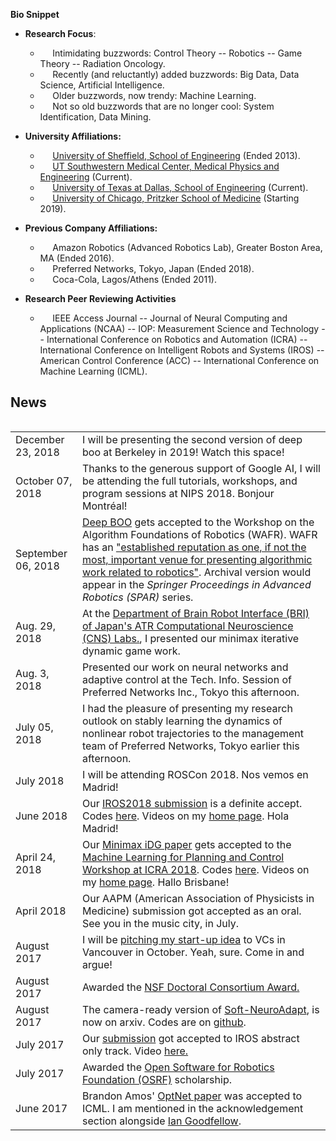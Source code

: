 
**Bio Snippet**
  <!-- - &nbsp; &nbsp;&nbsp; Fifth year Ph.D. candidate. -->

+ **Research Focus**:
  - &nbsp; &nbsp;&nbsp; Intimidating buzzwords: Control Theory -- Robotics -- Game Theory -- Radiation Oncology.
  - &nbsp; &nbsp;&nbsp; Recently (and reluctantly) added buzzwords: Big Data, Data Science, Artificial Intelligence.
  - &nbsp; &nbsp;&nbsp; Older buzzwords,  now trendy: Machine Learning.
  - &nbsp; &nbsp;&nbsp; Not so old buzzwords that are no longer cool: System Identification, Data Mining.

+ **University Affiliations:**
  - &nbsp; &nbsp;&nbsp;  [University of Sheffield, School of Engineering](https://www.sheffield.ac.uk/acse) (Ended 2013).
  - &nbsp; &nbsp;&nbsp;  [UT Southwestern Medical Center, Medical Physics and Engineering](https://www.utsouthwestern.edu/labs/maia/about/meet-our-team.html) (Current).
  - &nbsp; &nbsp;&nbsp; [University of Texas at Dallas, School of Engineering](https://ecs.utdallas.edu/~opo140030/) (Current).
  - &nbsp; &nbsp;&nbsp; [University of Chicago, Pritzker School of Medicine](https://pritzker.uchicago.edu/) (Starting 2019).

+ **Previous Company Affiliations:**
  -  &nbsp; &nbsp;&nbsp; Amazon Robotics (Advanced Robotics Lab), Greater Boston Area, MA (Ended 2016).
  - &nbsp; &nbsp;&nbsp; Preferred Networks, Tokyo, Japan (Ended 2018).
  - &nbsp; &nbsp;&nbsp; Coca-Cola, Lagos/Athens (Ended 2011).

+ **Research Peer Reviewing Activities**
  -  &nbsp; &nbsp;&nbsp; IEEE Access Journal -- Journal of Neural Computing and Applications (NCAA) -- IOP: Measurement Science and Technology -- International Conference on Robotics and Automation (ICRA) -- International Conference on Intelligent Robots and Systems (IROS) -- American Control Conference (ACC) -- International Conference on Machine Learning (ICML).

## <i class="fa fa-chevron-right"></i> News

<table class="table table-hover">
<table class="table table-hover">

<tr>
  <td class='col-md-3'>December 23, 2018</td>
  <td>
  I will be presenting the second version of deep boo at Berkeley in 2019! Watch this space!
  </td>
</tr>

<tr>
  <td class='col-md-3'>October 07, 2018</td>
  <td>
  Thanks to the generous support of Google AI, I will be attending the full tutorials, workshops, and program sessions at NIPS 2018. Bonjour Montréal!
  </td>
</tr>

<tr>
  <td class='col-md-3'>September 06, 2018</td>
  <td>
  <a href="/assets/papers/wafr.pdf"> Deep BOO</a> gets accepted to the Workshop on the Algorithm Foundations of Robotics (WAFR). WAFR has an <a href="https://parasol.tamu.edu/wafr/wafr2018/authors.php">"established reputation as one, if not the most, important venue for presenting algorithmic work related to robotics"</a>. Archival version would  appear in the <i>Springer Proceedings
  in Advanced Robotics (SPAR)</i> series.
  </td>
</tr>

<tr>
  <td class='col-md-3'>Aug. 29, 2018</td>
  <td>At the <a href="http://www.cns.atr.jp/bri/en/">Department of Brain Robot Interface (BRI) of Japan's ATR Computational Neuroscience (CNS) Labs.</a>, I presented our minimax iterative dynamic game work.
  </td>
</tr>

<tr>
  <td class='col-md-3'>Aug. 3, 2018</td>
  <td> Presented our work on neural networks and adaptive control at the Tech. Info. Session of Preferred Networks Inc., Tokyo this afternoon.
  </td>
</tr>

<tr>
  <td class='col-md-3'>July 05, 2018</td>
  <td> I had the pleasure of presenting my research outlook on stably learning the dynamics of nonlinear robot trajectories to the management team of Preferred Networks, Tokyo earlier this afternoon.
  </td>
</tr>

<tr>
  <td class='col-md-3'>July 2018</td>
  <td> I will be attending ROSCon 2018.  Nos vemos en Madrid!</td>
</tr>

<tr>
  <td class='col-md-3'>June 2018</td>
  <td> Our <a href="/assets/papers/IROS18_Final.pdf">IROS2018 submission</a> is a definite accept. Codes <a href='https://github.com/lakehanne/youbot'>here</a>. Videos on my <a href="http://ecs.utdallas.edu/~opo140030/iros18/iros2018.html"> home page</a>. Hola Madrid! </td>
</tr>

<tr>
  <td class='col-md-3'>April 24, 2018</td>
  <td> Our <a href="/assets/papers/Minimax_ICRAMLPC.pdf">Minimax iDG paper</a> gets accepted to the <a href="http://www.cs.unm.edu/amprg/Workshops/MLPC18/index.html">Machine Learning for Planning and Control Workshop at ICRA 2018</a>. Codes <a href='https://github.com/lakehanne/youbot'>here</a>. Videos on my <a href="http://ecs.utdallas.edu/~opo140030/iros18/iros2018.html"> home page</a>. Hallo Brisbane! </td>
</tr>

<tr>
  <td class='col-md-3'>April 2018</td>
  <td> Our AAPM (American Association of Physicists in Medicine) submission got accepted as an oral. See you in the music city, in July.</td>
</tr>

<tr>
  <td class='col-md-3'>August 2017</td>
  <td> I will be <a href="http://iros2017.org/program/forums/efsc">pitching my start-up idea</a>  to VCs in Vancouver in October. Yeah, sure. Come in and argue! </td>
</tr>

<tr>
  <td class='col-md-3'>August 2017</td>
  <td> Awarded the  <a href="https://www.nsf.gov/awardsearch/showAward?AWD_ID=1748482&HistoricalAwards=false">NSF Doctoral Consortium Award.</a></td>
</tr>

<tr>
  <td class='col-md-3'>August 2017</td>
  <td>The camera-ready version of <a href="https://arxiv.org/abs/1703.03821v3">Soft-NeuroAdapt</a>, is now on arxiv. Codes are on <a href="https://github.com/lakehanne/soft-neuro-adapt">github</a>.</td>
</tr>

<tr>
  <td class='col-md-3'>July 2017</td>
  <td> Our <a href="http://ecs.utdallas.edu/~opo140030/media/Papers/IROS2017/Abstract/IROS_Abstract.pdf"> submission</a> got accepted to IROS abstract only track. Video <a href="https://www.youtube.com/watch?v=mNpU2oNcPtU&t=14s"> here.</a></td>
</tr>

<tr>
  <td class='col-md-3'>July 2017</td>
  <td>Awarded the  <a href="https://roscon.ros.org/2017/">Open Software for Robotics Foundation (OSRF)</a> scholarship.</td>
</tr>

<tr>
  <td class='col-md-3'>June 2017</td>
  <td>Brandon Amos' <a href="https://arxiv.org/pdf/1703.00443.pdf">OptNet paper</a> was accepted to ICML. I am mentioned in the acknowledgement section alongside <a href="https://en.wikipedia.org/wiki/Ian_Goodfellow">Ian Goodfellow</a>.</td>
</tr>

</table>
